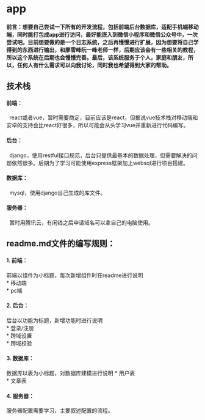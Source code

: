 # app
#### 前言：想要自己尝试一下所有的开发流程，包括前端后台数据库，适配手机端移动端，同时能打包成app进行访问，最好能嵌入到微信小程序和微信公众号中，一次尝试吧。目前想要做的是一个日志系统，之后再慢慢进行扩展，因为想要将自己学得到的东西进行输出，和廖雪峰阮一峰老师一样，后期应该会有一些相关的教程，所以这个系统在后期也会慢慢完善。最后，该系统服务于个人，家庭和朋友，所以，任何人有什么需求可以向我讨论，同时我也希望得到大家的帮助。  
## 技术栈  
  #### 前端：
  &nbsp;&nbsp;react或者vue，暂时需要商定，目前应该是react，但据说vue技术栈对移动端和安卓的支持会比react好很多，所以可能会从头学习vue并重新进行代码编写。  
  #### 后台：
  &nbsp;&nbsp;django，使用restful接口规范，后台只提供最基本的数据处理，但需要解决的问题依然很多。后期为了学习可能使用express框架加上websql进行项目搭建。  
  #### 数据库：
  &nbsp;&nbsp;mysql，使用django自己生成的库文件。  
  #### 服务器：
  &nbsp;&nbsp;暂时用腾讯云，有闲钱之后申请域名可以拿自己的电脑使用。  
## readme.md文件的编写规则：  
  #### 1. 前端：  
  前端以组件为小标题，每次新增组件时在readme进行说明  
    * 移动端  
    * pc端  
  #### 2. 后台：  
  后台以功能为标题，新增功能时进行说明  
    * 登录/注册  
    * 跨域设置  
    * 跨域校验  
  #### 3. 数据库：  
  数据库以表为小标题，对数据库建模进行说明
    * 用户表  
    * 文章表  
  #### 4. 服务器：  
  服务器配置需要学习，主要叙述配置的流程。
  
